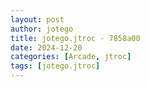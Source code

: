 ```yaml
---
layout: post
author: jotego
title: jotego.jtroc - 7858a00
date: 2024-12-20
categories: [Arcade, jtroc]
tags: [jotego.jtroc]
---
```


